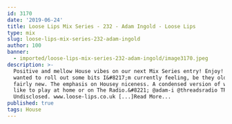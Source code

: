 ```yaml
---
id: 3170
date: '2019-06-24'
title: Loose Lips Mix Series - 232 - Adam Ingold - Loose Lips
type: mix
slug: loose-lips-mix-series-232-adam-ingold
author: 100
banner:
  - imported/loose-lips-mix-series-232-adam-ingold/image3170.jpeg
description: >-
  Positive and mellow House vibes on our next Mix Series entry! Enjoy!! &#8220;I
  wanted to roll out some bits I&#8217;m currently feeling, be they older or
  fairly new. The emphasis on Housey niceness. A condensed version of what I
  like to play at home or on The Radio.&#8221; @adam-i @threadsradio TRACKLIST:
  Undisclosed. www.loose-lips.co.uk [...]Read More...
published: true
tags: House
---
```

